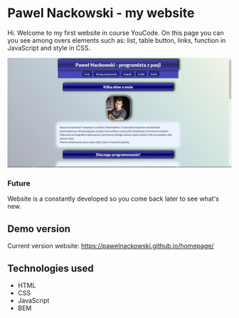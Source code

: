 # Pawel Nackowski - my website
Hi. Welcome to my first website in course YouCode. On this page you can you see among overs elements such as: list, table button, links, function in JavaScript and style in CSS.

![Website](/images/demo.png)

### Future
Website is a constantly developed so you come back later to see what's new. 
## Demo version 
Current version website:
https://pawelnackowski.github.io/homepage/

## Technologies used
- HTML
- CSS
- JavaScript
- BEM
